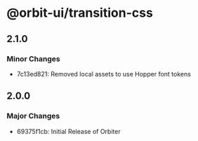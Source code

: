 # @orbit-ui/transition-css

## 2.1.0

### Minor Changes

- 7c13ed821: Removed local assets to use Hopper font tokens

## 2.0.0

### Major Changes

- 69375f1cb: Initial Release of Orbiter
